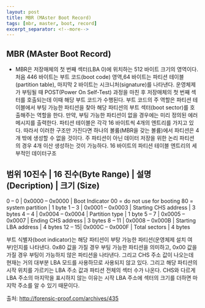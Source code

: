 ```yaml
---
layout: post
title: MBR (MAster Boot Record)
tags: [mbr, master, boot, record]
excerpt_separator: <!--more-->
---
```


## MBR (MAster Boot Record)
- MBR은 저장매체의 첫 번째 섹터(LBA 0)에 위치하는 512 바이트 크기의 영역이다. 처음 446 바이트는 부트 코드(boot code) 영역,64 바이트는 파티션 테이블(partition table), 마지막 2 바이트는 시크니처(signature)를 나타낸다.
운영체제가 부팅될 때 POST(Power On Self-Test) 과정을 마친 후 저장매체의 첫 번째 섹터를 호출되는데 이때 해당 부트 코드가 수행된다. 부트 코드의 주 역할은 파티션 테이블에서 부팅 가능한 파티션을 찾아 해당 파티션의 부트 섹터(boot sector)를 호출해주는 역할을 한다. 만약, 부팅 가능한 파티션이 없을 경우에는 미리 정의된 에러 메시지를 출력한다.
파티션 테이블은 각각 16 바이트씩 4개의 엔트리를 가지고 있다. 따라서 이러한 구조만 가진다면 하나의 볼륨(MBR을 갖는 볼륨)에서 파티션은 4개 밖에 생성할 수 없을 것이다. 주 파티션이 아닌 데이터 저장을 위한 논리 파티션의 경우 4개 이산 생성하는 것이 가능하다.
16 바이트의 파티션 테이블 엔트리의 세부적인 데이터구조
  
  
범위 10진수 | 16 진수(Byte Range)	| 설명 (Decription)	| 크기 (Size)
-------------------------------------------------------------------
 0 – 0	| 0x0000 – 0x0000 | Boot Indicator 00 = do not use for booting 80 = system partition | 1 byte
 1 – 3	| 0x0001 – 0x0003	| Starting CHS address	| 3 bytes
 4 – 4	| 0x0004 – 0x0004	| Partition type	| 1 byte
 5 – 7	| 0x0005 – 0x0007	| Ending CHS address	| 3 bytes
 8 – 11	| 0x0008 – 0x000B	| Starting LBA address	| 4 bytes
 12 – 15|	0x000C – 0x000F	| Total sectors	| 4 bytes

부트 식별자(boot indicator)는 해당 파티션이 부탕 가능한 파티션(운영체제 설치 여부)인지를 나타낸다. 0x80 값을 가질 경우 부팅 가능한 파티션을 의미하고, 0x00 값을 가질 경우 부팅이 가능하지 않은 파티션을 나타낸다. 그리고 CHS 주소 값이 나오는데 현재는 거의 대부분 LBA 모드를 사용하므로 사용되지 않고 있다. 그리고 해당 파티션의 시작 위치를 가르키는 LBA 주소 값과 파티션 전체의 섹터 수가 나온다. CHS와 다르게 LBA 주소의 마지막을 표시하지 않는 이유는 시작 LBA 주소에 섹터의 크기를 더하면  마지막 주소를 알 수 있기 때문이다.

출처: http://forensic-proof.com/archives/435

